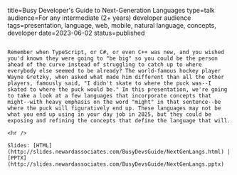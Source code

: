 title=Busy Developer's Guide to Next-Generation Languages
type=talk
audience=For any intermediate (2+ years) developer audience
tags=presentation, language, web, mobile, natural language, concepts, developer
date=2023-06-02
status=published
~~~~~~

Remember when TypeScript, or C#, or even C++ was new, and you wished you'd known they were going to "be big" so you could be the person ahead of the curve instead of struggling to catch up to where everybody else seemed to be already? The world-famous hockey player Wayne Gretzky, when asked what made him different than all the other players, famously said, "I didn't skate to where the puck was--I skated to where the puck would be." In this presentation, we're going to take a look at a few languages that incorporate concepts that might--with heavy emphasis on the word "might" in that sentence--be where the puck will figuratively end up. These languages may not be what you end up using in your day job in 2025, but they could be exposing and refining the concepts that define the language that will.
    
<hr />

Slides: [HTML](http://slides.newardassociates.com/BusyDevsGuide/NextGenLangs.html) | [PPTX](http://slides.newardassociates.com/BusyDevsGuide/NextGenLangs.pptx)
